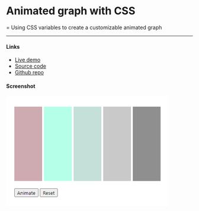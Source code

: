 # Animated graph with CSS

= Using CSS variables to create a customizable animated graph

---

#### Links

- [Live demo](https://js-animated-graph.rolandjlevy.repl.co/)
- [Source code](https://replit.com/@RolandJLevy/js-animated-graph)
- [Github repo](https://github.com/rolandjlevy/js-animated-graph)

#### Screenshot

![](graph.png)
